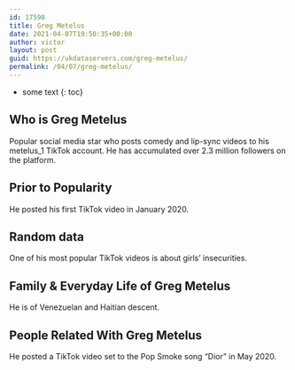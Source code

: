 ```yaml
---
id: 17598
title: Greg Metelus
date: 2021-04-07T19:50:35+00:00
author: victor
layout: post
guid: https://ukdataservers.com/greg-metelus/
permalink: /04/07/greg-metelus/
---
```


* some text
{: toc}


## Who is Greg Metelus



Popular social media star who posts comedy and lip-sync videos to his metelus_1 TikTok account. He has accumulated over 2.3 million followers on the platform. 

                
                
                
## Prior to Popularity



He posted his first TikTok video in January 2020. 

                
                
                
## Random data



One of his most popular TikTok videos is about girls&#8217; insecurities. 

                
                
                
## Family & Everyday Life of Greg Metelus



He is of Venezuelan and Haitian descent.

                
                
                
## People Related With Greg Metelus



He posted a TikTok video set to the Pop Smoke song &#8220;Dior&#8221; in May 2020. 

                
              
            
          
          
          